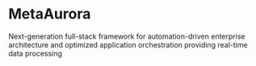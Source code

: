 # MetaAurora
Next-generation full-stack framework for automation-driven enterprise architecture and optimized application orchestration providing real-time data processing
